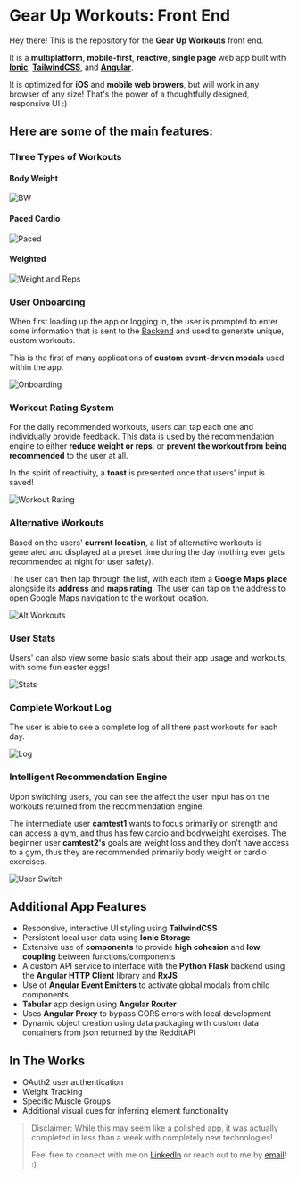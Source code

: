 # Gear Up Workouts: Front End
Hey there!
This is the repository for the **Gear Up Workouts** front end. 

It is a **multiplatform**, **mobile-first**, **reactive**, **single page** web app built with **[Ionic](https://ionicframework.com/)**, **[TailwindCSS](https://tailwindcss.com/)**, and **[Angular](https://angular.io/)**.  

It is optimized for **iOS** and **mobile web browers**, but will work in any browser of any size! That's the power of a thoughtfully designed, responsive UI :)

Here are some of the main features:
--

### Three Types of Workouts

#### Body Weight
![BW](https://user-images.githubusercontent.com/45127818/227461530-07f58610-b30f-4687-b991-520f6fee8d34.png)
#### Paced Cardio
![Paced](https://user-images.githubusercontent.com/45127818/227461527-202b97a8-8de2-4eac-9637-67a8cba610fb.png)
#### Weighted
![Weight and Reps](https://user-images.githubusercontent.com/45127818/227461523-345f30ba-b58b-4baa-91ee-b5a67d28edb9.png)


### User Onboarding
When first loading up the app or logging in, the user is prompted to enter some information that is sent to the [Backend](https://github.com/Gear-Up-Workouts/backend-flask) and used to generate unique, custom workouts.

This is the first of many applications of **custom event-driven modals** used within the app.

![Onboarding](https://user-images.githubusercontent.com/45127818/227461356-708bcb1a-9d66-4582-9b89-304c3b29c547.gif)


### Workout Rating System
For the daily recommended workouts, users can tap each one and individually provide feedback. This data is used by the recommendation engine to either **reduce weight or reps**, or **prevent the workout from being recommended** to the user at all. 

In the spirit of reactivity, a **toast** is presented once that users' input is saved!

![Workout Rating](https://user-images.githubusercontent.com/45127818/227460871-a84cec6f-ee2e-46c0-802e-a7d88c76d10b.gif)


### Alternative Workouts
Based on the users' **current location**, a list of alternative workouts is generated and displayed at a preset time during the day (nothing ever gets recommended at night for user safety). 

The user can then tap through the list, with each item a **Google Maps place** alongside its **address** and **maps rating**. The user can tap on the address to open Google Maps navigation to the workout location.

![Alt Workouts](https://user-images.githubusercontent.com/45127818/227461378-a7cf7c69-8834-484f-8470-3f9352de0809.gif)


### User Stats
Users' can also view some basic stats about their app usage and workouts, with some fun easter eggs!

![Stats](https://user-images.githubusercontent.com/45127818/227461470-eb8b6e1f-0227-4422-94f4-34f34dc915b0.gif)


### Complete Workout Log
The user is able to see a complete log of all there past workouts for each day.

![Log](https://user-images.githubusercontent.com/45127818/227461367-bb600a64-5367-4ba7-81a9-6463b7212ab8.gif)


### Intelligent Recommendation Engine
Upon switching users, you can see the affect the user input has on the workouts returned from the recommendation engine. 

The intermediate user **camtest1** wants to focus primarily on strength and can access a gym, and thus has few cardio and bodyweight exercises. The beginner user **camtest2's** goals are weight loss and they don't have access to a gym, thus they are recommended primarily body weight or cardio exercises.

![User Switch](https://user-images.githubusercontent.com/45127818/227460886-7aaec38d-ec45-4bea-a982-c3e7bb59ac13.gif)


Additional App Features
--
- Responsive, interactive UI styling using **TailwindCSS**
- Persistent local user data using **Ionic Storage**
- Extensive use of **components** to provide **high cohesion** and **low coupling** between functions/components
- A custom API service to interface with the **Python Flask** backend using the **Angular HTTP Client** library and **RxJS**
- Use of **Angular Event Emitters** to activate global modals from child components
- **Tabular** app design using **Angular Router**
- Uses **Angular Proxy** to bypass CORS errors with local development
- Dynamic object creation using data packaging with custom data containers from json returned by the RedditAPI

In The Works
--
- OAuth2 user authentication
- Weight Tracking
- Specific Muscle Groups
- Additional visual cues for inferring element functionality

> Disclaimer: While this may seem like a polished app, it was actually completed in less than a week with completely new technologies! 
>
>Feel free to connect with me on [LinkedIn](https://linkedin/in/crsherry) or reach out to me by [email](mailto:hello@cameronsherry.com)!  :)

